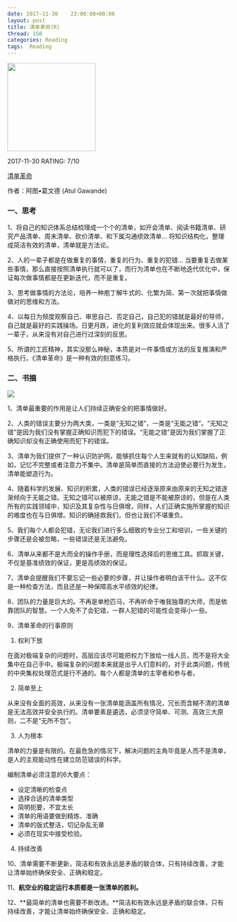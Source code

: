 ```yaml
---
date: 2017-11-30    23:00:00+00:00
layout: post
title: 清单革命(R)
thread: 150
categories: Reading
tags:  Reading
---
```




<img src="https://images-cn-4.ssl-images-amazon.com/images/I/81vKTS4NaiL.jpg" width="200" />



2017-11-30 RATING:  7/10



[清单革命](https://www.amazon.cn/%E6%B8%85%E5%8D%95%E9%9D%A9%E5%91%BD-%E5%A6%82%E4%BD%95%E6%8C%81%E7%BB%AD-%E6%AD%A3%E7%A1%AE-%E5%AE%89%E5%85%A8%E5%9C%B0%E6%8A%8A%E4%BA%8B%E6%83%85%E5%81%9A%E5%A5%BD-%E9%98%BF%E5%9B%BE%E2%80%A2%E8%91%9B%E6%96%87%E5%BE%B7/dp/B008BQ343U)



作者：阿图•葛文德 (Atul Gawande)



### 一、思考

1、将自己的知识体系总结梳理成一个个的清单，如开会清单、阅读书籍清单、研究产品清单、周末清单、砍价清单、和下属沟通绩效清单… 将知识结构化，整理成简洁有效的清单，清单就是方法论。

2、人的一辈子都是在做重复的事情，重复的行为、重复的犯错… 当要重复去做某些事情，那么直接按照清单执行就可以了，而行为清单也在不断地迭代优化中，保证每次做事情都是在更新迭代，而不是重复。

3、思考做事情的方法论，培养一种庖丁解牛式的、化繁为简、第一次就把事情做做对的思维和方法。

4、以每日为频度观察自己、审思自己、否定自己，自己犯的错就是最好的导师，自己就是最好的实践操场。日更月跌，进化的复利效应就会体现出来。很多人活了一辈子，从来没有对自己进行过深刻的反思。

5、所谓的工匠精神，其实没那么神秘，本质是对一件事情或方法的反复推演和严格执行。《清单革命》是一种有效的刻意练习。

### 二、书摘

![](/images/清单革命/思维导图.png)



1、清单最重要的作用是让人们持续正确安全的把事情做好。


2、人类的错误主要分为两大类，一类是“无知之错”，一类是“无能之错”。“无知之错”是因为我们没有掌握正确知识而犯下的错误。“无能之错”是因为我们掌握了正确知识却没有正确使用而犯下的错误。


3、清单为我们提供了一种认识防护网，能够抓住每个人生来就有的认知缺陷，例如，记忆不完整或者注意力不集中。清单是简单而直接的方法迫使必要行为发生，清单能塑造行为。


4、随着科学的发展、知识的积累，人类的错误已经逐渐原来由原来的无知之错逐渐倾向于无能之错。无知之错可以被原谅，无能之错是不能被原谅的，但是在人类所有的实践领域中，知识及其复杂性与日俱增，同样，人们正确实施所掌握的知识的难度也在与日俱增。知识的确拯救我们，但也让我们不堪重负。

5、我们每个人都会犯错，无论我们进行多么细致的专业分工和培训，一些关键的步骤还是会被忽略，一些错误还是无法避免。

6、清单从来都不是大而全的操作手册，而是理性选择后的思维工具。抓取关键，不仅是基准绩效的保证，更是高绩效的保证。

7、清单会提醒我们不要忘记一些必要的步骤，并让操作者明白该干什么。这不仅是一种检查方法，而且还是一种保障高水平绩效的纪律。

8、团队的力量是巨大的。不再是单枪匹马，不再听命于唯我独尊的大师，而是依靠团队的智慧。一个人免不了会犯错，一群人犯错的可能性会变得小一些。


9、清单革命的行事原则

1. 权利下放

在面对极端复杂的问题时，高层应该尽可能把权力下放给一线人员，而不是将大全集中在自己手中。极端复杂的问题本来就是出乎人们意料的，对于此类问题，传统的中央集权处理范式是行不通的。每个人都是清单的主宰者和参与者。

2. 简单至上

从来没有全面的高效，从来没有一张清单能涵盖所有情况，冗长而含糊不清的清单是无法高效并安全执行的。清单要素是遴选，必须坚守简单、可测、高效三大原则，二不是“无所不包”。

3. 人为根本

清单的力量是有限的。在最危急的情况下，解决问题的主角毕竟是人而不是清单，是人的主观能动性在建立防范错误的科学。

编制清单必须注意的6大要点：

* 设定清晰的检查点
* 选择合适的清单类型
* 简明扼要，不宜太长
* 清单的用语要做到精炼、准确
* 清单的版式整洁，切记杂乱无章
* 必须在现实中接受检验。

4. 持续改善



10、清单需要不断更新，简洁和有效永远是矛盾的联合体，只有持续改善，才能让清单始终确保安全、正确和稳定。



11、**航空业的稳定运行本质都是一张清单的胜利。**



12、**最简单的清单也需要不断改进。**简洁和有效永远是矛盾的联合体，只有持续改善，才能让清单始终确保安全、正确和稳定。



































